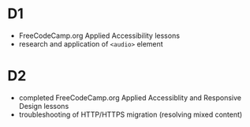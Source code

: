 # D1

- FreeCodeCamp.org Applied Accessibility lessons
- research and application of `<audio>` element

# D2

- completed FreeCodeCamp.org Applied Accessiblity and Responsive Design lessons
- troubleshooting of HTTP/HTTPS migration (resolving mixed content)
